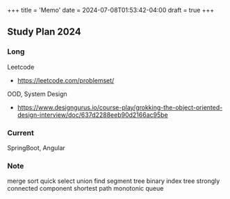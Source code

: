 +++
title = 'Memo'
date = 2024-07-08T01:53:42-04:00
draft = true
+++

## Study Plan 2024

### Long
Leetcode
- https://leetcode.com/problemset/

OOD, System Design
- https://www.designgurus.io/course-play/grokking-the-object-oriented-design-interview/doc/637d2288eeb90d2166ac95be

### Current
SpringBoot, Angular

### Note
merge sort
quick select
union find
segment tree
binary index tree
strongly connected component
shortest path
monotonic queue



